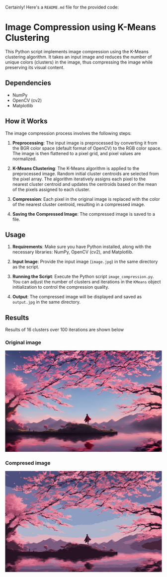 Certainly! Here's a `README.md` file for the provided code:

# Image Compression using K-Means Clustering

This Python script implements image compression using the K-Means clustering algorithm. It takes an input image and reduces the number of unique colors (clusters) in the image, thus compressing the image while preserving its visual content.

## Dependencies
- NumPy
- OpenCV (cv2)
- Matplotlib


## How it Works

The image compression process involves the following steps:

1. **Preprocessing**: The input image is preprocessed by converting it from the BGR color space (default format of OpenCV) to the RGB color space. The image is then flattened to a pixel grid, and pixel values are normalized.

2. **K-Means Clustering**: The K-Means algorithm is applied to the preprocessed image. Random initial cluster centroids are selected from the pixel array. The algorithm iteratively assigns each pixel to the nearest cluster centroid and updates the centroids based on the mean of the pixels assigned to each cluster.

3. **Compression**: Each pixel in the original image is replaced with the color of the nearest cluster centroid, resulting in a compressed image.

4. **Saving the Compressed Image**: The compressed image is saved to a file.

## Usage

1. **Requirements**: Make sure you have Python installed, along with the necessary libraries: NumPy, OpenCV (cv2), and Matplotlib.

2. **Input Image**: Provide the input image (`image.jpg`) in the same directory as the script.

3. **Running the Script**: Execute the Python script `image_compression.py`. You can adjust the number of clusters and iterations in the `KMeans` object initialization to control the compression quality.

4. **Output**: The compressed image will be displayed and saved as `output.jpg` in the same directory.

## Results
Results of 16 clusters over 100 iterations are shown below
### Original image
![input](image.jpg)
### Compresed image
![output](output.jpg)
